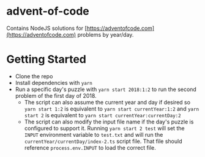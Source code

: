 # advent-of-code

Contains NodeJS solutions for [https://adventofcode.com](https://adventofcode.com) problems by year/day.

# Getting Started

- Clone the repo
- Install dependencies with `yarn`
- Run a specific day's puzzle with `yarn start 2018:1:2` to run the second problem of the first day of 2018.
  - The script can also assume the current year and day if desired so `yarn start 1:2` is equivalent to `yarn start currentYear:1:2` and `yarn start 2` is equivalent to `yarn start currentYear:currentDay:2`
  - The script can also modify the input file name if the day's puzzle is configured to support it. Running `yarn start 2 test` will set the `INPUT` environment variable to `test.txt` and will run the `currentYear/currentDay/index-2.ts` script file. That file should reference `process.env.INPUT` to load the correct file.
